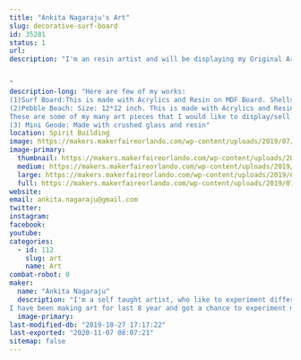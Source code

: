 ```yaml
---
title: "Ankita Nagaraju's Art"
slug: decorative-surf-board
id: 35281
status: 1
url: 
description: "I'm an resin artist and will be displaying my Original Art works for Sale.I'm also open for commissions.


"
description-long: "Here are few of my works:
(1)Surf Board:This is made with Acrylics and Resin on MDF Board. Shells used on this were hand picked from Sanibel Islands on the West Coast of Florida.
(2)Pebble Beach: Size: 12*12 inch. This is made with Acrylics and Resin on Cradled wood panel.
These are some of my many art pieces that I would like to display/sell at the Faire.
(3) Mini Geode: Made with crushed glass and resin"
location: Spirit Building
image: https://makers.makerfaireorlando.com/wp-content/uploads/2019/07/surf1-1-301x1024.jpg
image-primary:
  thumbnail: https://makers.makerfaireorlando.com/wp-content/uploads/2019/07/surf1-1-150x150.jpg
  medium: https://makers.makerfaireorlando.com/wp-content/uploads/2019/07/surf1-1-88x300.jpg
  large: https://makers.makerfaireorlando.com/wp-content/uploads/2019/07/surf1-1-301x1024.jpg
  full: https://makers.makerfaireorlando.com/wp-content/uploads/2019/07/surf1-1.jpg
website: 
email: ankita.nagaraju@gmail.com
twitter: 
instagram: 
facebook: 
youtube: 
categories:
  - id: 112
    slug: art
    name: Art
combat-robot: 0
maker:
  name: "Ankita Nagaraju"
  description: "I'm a self taught artist, who like to experiment different art styles and mediums. I'm very much obsessed with fluid styles of art. I like everything about nature, beaches and all that glitters. My inspiration for art comes from nature photography, our travels and google earth.
I have been making art for last 8 year and got a chance to experiment many art mediums. I would like get my hands on encaustic art sometime soon in the future. "
  image-primary: 
last-modified-db: "2019-10-27 17:17:22"
last-exported: "2020-11-07 08:07:21"
sitemap: false
---
```

